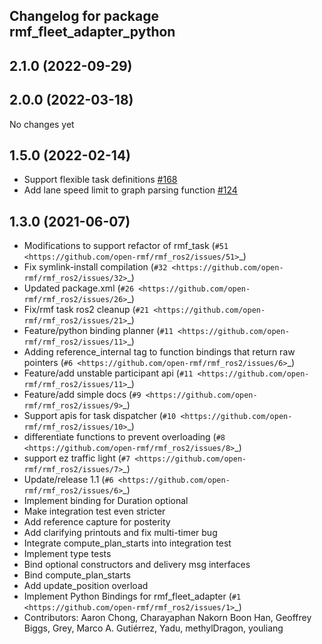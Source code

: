 ## Changelog for package rmf_fleet_adapter_python

2.1.0 (2022-09-29)
------------------

2.0.0 (2022-03-18)
------------------
No changes yet

1.5.0 (2022-02-14)
------------------
* Support flexible task definitions [#168](https://github.com/open-rmf/rmf_ros2/pull/168)
* Add lane speed limit to graph parsing function [#124](https://github.com/open-rmf/rmf_ros2/pull/124)

1.3.0 (2021-06-07)
------------------
* Modifications to support refactor of rmf_task (`#51 <https://github.com/open-rmf/rmf_ros2/issues/51>`_)
* Fix symlink-install compilation (`#32 <https://github.com/open-rmf/rmf_ros2/issues/32>`_)
* Updated package.xml (`#26 <https://github.com/open-rmf/rmf_ros2/issues/26>`_)
* Fix/rmf task ros2 cleanup (`#21 <https://github.com/open-rmf/rmf_ros2/issues/21>`_)
* Feature/python binding planner (`#11 <https://github.com/open-rmf/rmf_ros2/issues/11>`_)
* Adding reference_internal tag to function bindings that return raw pointers (`#6 <https://github.com/open-rmf/rmf_ros2/issues/6>`_)
* Feature/add unstable participant api (`#11 <https://github.com/open-rmf/rmf_ros2/issues/11>`_)
* Feature/add simple docs (`#9 <https://github.com/open-rmf/rmf_ros2/issues/9>`_)
* Support apis for task dispatcher (`#10 <https://github.com/open-rmf/rmf_ros2/issues/10>`_)
* differentiate functions to prevent overloading (`#8 <https://github.com/open-rmf/rmf_ros2/issues/8>`_)
* support ez traffic light (`#7 <https://github.com/open-rmf/rmf_ros2/issues/7>`_)
* Update/release 1.1 (`#6 <https://github.com/open-rmf/rmf_ros2/issues/6>`_)
* Implement binding for Duration optional
* Make integration test even stricter
* Add reference capture for posterity
* Add clarifying printouts and fix multi-timer bug
* Integrate compute_plan_starts into integration test
* Implement type tests
* Bind optional constructors and delivery msg interfaces
* Bind compute_plan_starts
* Add update_position overload
* Implement Python Bindings for rmf_fleet_adapter (`#1 <https://github.com/open-rmf/rmf_ros2/issues/1>`_)
* Contributors: Aaron Chong, Charayaphan Nakorn Boon Han, Geoffrey Biggs, Grey, Marco A. Gutiérrez, Yadu, methylDragon, youliang
